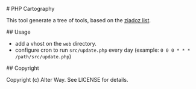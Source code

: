 # PHP Cartography

This tool generate a tree of tools, based on the [ziadoz list](https://github.com/ziadoz/awesome-php).

## Usage

+ add a vhost on the `web` directory.
+ configure cron to run `src/update.php` every day (example: `0 0 0	* *	*	/path/src/update.php`)

## Copyright

Copyright (c) Alter Way. See LICENSE for details.


